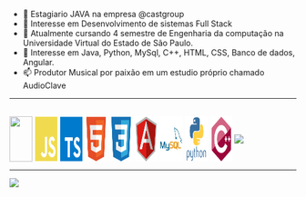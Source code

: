 - 👋 Estagiario JAVA na empresa @castgroup
- 👀 Interesse em Desenvolvimento de sistemas Full Stack
- 🌱 Atualmente cursando 4 semestre de Engenharia da computação na Universidade Virtual do Estado de São Paulo.
- 💞️ Interesse em Java, Python, MySql, C++, HTML, CSS, Banco de dados, Angular.
- 📫 Produtor Musical por paixão em um estudio próprio chamado AudioClave

<hr>
<div style="display: inline_block"><br>
  <img align="center" height="80" width="40" src="https://cdn.jsdelivr.net/gh/devicons/devicon/icons/java/java-original.svg" />
  <img align="center" height="80" width="40" src="https://raw.githubusercontent.com/devicons/devicon/master/icons/javascript/javascript-plain.svg">
  <img align="center" height="80" width="40" src="https://raw.githubusercontent.com/devicons/devicon/master/icons/typescript/typescript-plain.svg">
  <img align="center" height="80" width="40" src="https://raw.githubusercontent.com/devicons/devicon/master/icons/html5/html5-original.svg">
  <img align="center" height="80" width="40" src="https://raw.githubusercontent.com/devicons/devicon/master/icons/css3/css3-original.svg">
  <img align="center" height="80" width="40" src="https://github.com/devicons/devicon/blob/master/icons/angularjs/angularjs-original.svg">
  <img align="center" height="80" width="40" src="https://github.com/devicons/devicon/blob/master/icons/mysql/mysql-original-wordmark.svg">
  <img align="center" height="80" width="40" src="https://github.com/devicons/devicon/blob/master/icons/python/python-original-wordmark.svg">
  <img align="center" height="80" width="40" src="https://github.com/devicons/devicon/blob/master/icons/cplusplus/cplusplus-original.svg">
  <img align="center" height="120" src="https://giffiles.alphacoders.com/209/209661.gif">
</div>
<hr>
  <img width="600" src="https://github-readme-stats.vercel.app/api/top-langs/?username=TonnyJames&layout=compact&langs_count=7&theme=dracula"/>
</div>
